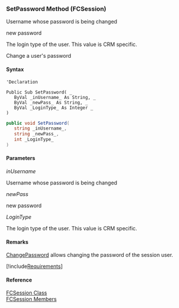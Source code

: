 ﻿### SetPassword Method (FCSession)

Username whose password is being changed

new password

The login type of the user. This value is CRM specific.

Change a user's password

#### Syntax

```vbnet
'Declaration

Public Sub SetPassword( _
   ByVal _inUsername_ As String, _
   ByVal _newPass_ As String, _
   ByVal _LoginType_ As Integer _
) 
```

```csharp
public void SetPassword( 
   string _inUsername_,
   string _newPass_,
   int _LoginType_
)
```

#### Parameters

_inUsername_

Username whose password is being changed

_newPass_

new password

_LoginType_

The login type of the user. This value is CRM specific.

#### Remarks

[ChangePassword](fcSDK~FChoice.Foundation.FCSession~ChangePassword.md) allows changing the password of the session user.

[!include[Requirements](../partials/requirements.md)]

#### Reference

[FCSession Class](fcSDK~FChoice.Foundation.FCSession.md)  
[FCSession Members](fcSDK~FChoice.Foundation.FCSession_members.md)